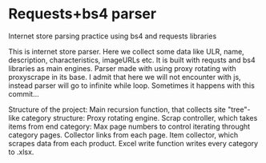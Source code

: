# Requests+bs4 parser
Internet store parsing practice using bs4 and requests libraries

This is internet store parser. Here we collect some data like ULR, name, description, characteristics, imageURLs etc. It is built with requsts and bs4 libraries as main engines. Parser made with using proxy rotating with proxyscrape in its base. I admit that here we will not encounter with js, instead parser will go to infinite while loop. Sometimes it happens with this commit...

Structure of the project: 
Main recursion function, that collects site "tree"-like category structure:
  Proxy rotating engine. 
  Scrap controller, which takes items from end category: 
    Max page numbers to control iterating throught category pages. 
    Collector links from each page. 
    Item collector, which scrapes data from each product. 
Excel write function writes every category to .xlsx.
